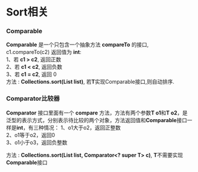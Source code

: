 # Sort相关
### Comparable
**Comparable** 是一个只包含一个抽象方法 **compareTo** 的接口,   
c1.compareTo(c2) 返回值为 **int**:  
1、若 **c1 > c2**, 返回正数  
2、若 **c1 < c2**, 返回负数  
3、若 **c1 = c2**, 返回 0  
方法 : **Collections.sort(List<T>  list)**, 若**T**实现Comparable接口,则自动排序.
  
### Comparator比较器

**Comparator** 接口里面有一个 **compare** 方法，方法有两个参数**T o1**和**T o2**，是泛型的表示方式，分别表示待比较的两个对象，方法返回值和**Comparable**接口一样是**int**，有三种情况：
1、o1大于o2，返回正整数  
2、o1等于o2，返回0  
3、o1小于o3，返回负整数  

方法 : **Collections.sort(List<T> list, Comparator<? super T> c)**, **T**不需要实现**Comparable**接口